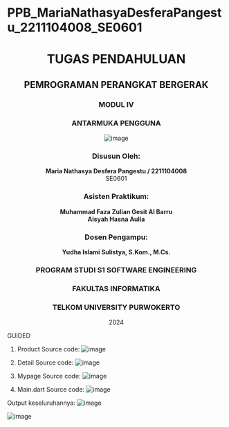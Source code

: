 # PPB_MariaNathasyaDesferaPangestu_2211104008_SE0601
<center>

# TUGAS PENDAHULUAN  
## PEMROGRAMAN PERANGKAT BERGERAK  
### MODUL IV   
### ANTARMUKA PENGGUNA

![image](ss/Telyu%20logo.png)

### Disusun Oleh:  
**Maria Nathasya Desfera Pangestu / 2211104008**  
SE0601

### Asisten Praktikum:  
**Muhammad Faza Zulian Gesit Al Barru**  
**Aisyah Hasna Aulia**

### Dosen Pengampu:  
**Yudha Islami Sulistya, S.Kom., M.Cs.**

### PROGRAM STUDI S1 SOFTWARE ENGINEERING  
### FAKULTAS INFORMATIKA  
### TELKOM UNIVERSITY PURWOKERTO  
2024

</center>

GUIDED
1. Product
Source code:
![image](ss/code_product.png)

2. Detail
Source code:
![image](ss/code_detail.png)

3. Mypage
Source code:
![image](ss/code_mypage.png)

4. Main.dart
Source code:
![image](ss/code_maindart.png)

Output keseluruhannya:
![image](ss/output_guided_07.png)
<br>

![image](ss/output_guided_07-1.png)

